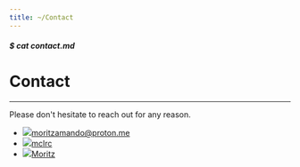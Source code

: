 ```yaml
---
title: ~/Contact
---
```


##### $ cat contact.md

# Contact

---

Please don't hesitate to reach out for any reason.

- [<img src="/img/mail.png" class="icon-24" />moritzamando@proton.me](mailto:moritzamando@proton.me)
- [<img src="/img/gh.png" class="icon-24" />mclrc](https://github.com/mclrc)
- [<img src="/img/twitter.png" class="icon-24" />Moritz](https://twitter.com/pixldemon)
